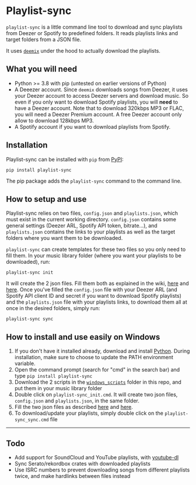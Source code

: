 # Playlist-sync

`playlist-sync` is a little command line tool to download and sync playlists from Deezer or Spotify to predefined folders. It reads playlists links and target folders from a JSON file.

It uses [`deemix`](https://pypi.org/project/deemix/) under the hood to actually download the playlists.

## What you will need
- Python >= 3.8 with pip (untested on earlier versions of Python)
- A Deeezer account. Since `deemix` downloads songs from Deezer, it uses your Deezer account to access Deezer servers and download music. So even if you only want to download Spotify playlists, you will **need** to have a Deezer account. Note that to download 320kbps MP3 or FLAC, you will need a Deezer Premium account. A free Deezer account only allow to download 128kbps MP3.
- A Spotify account if you want to download playlists from Spotify.

## Installation
Playlist-sync can be installed with `pip` from [PyPI](https://pypi.org/project/playlist-sync/):
```
pip install playlist-sync
```
The pip package adds the `playlist-sync` command to the command line.

## How to setup and use
Playlist-sync relies on two files, `config.json` and `playlists.json`, which must exist in the current working directory. `config.json` contains some general settings (Deezer ARL, Spotify API token, bitrate...), and `playlists.json` contains the links to your playlists as well as the target folders where you want them to be downloaded.

`playlist-sync` can create templates for these two files so you only need to fill them. In your music library folder (where you want your playlists to be downloaded), run:
```
playlist-sync init
```

It will create the 2 json files. Fill them both as explained in the wiki, [here](https://github.com/lilianmallardeau/playlist-sync/wiki/The-config.json-file) and [here](https://github.com/lilianmallardeau/playlist-sync/wiki/The-playlists.json-file).
Once you've filled the `config.json` file with your Deezer ARL (and Spotify API client ID and secret if you want to download Spotify playlists) and the `playlists.json` file with your playlists links, to download them all at once in the desired folders, simply run:
```
playlist-sync sync
```


## How to install and use easily on Windows
1. If you don't have it installed already, download and install [Python](https://www.python.org). During installation, make sure to choose to update the PATH environment variable.
2. Open the command prompt (search for "cmd" in the search bar) and type `pip install playlist-sync`
3. Download the 2 scripts in the [`windows_scripts`](https://github.com/lilianmallardeau/playlist-sync/tree/main/windows_scripts) folder in this repo, and put them in your music library folder
4. Double click on `playlist-sync_init.cmd`. It will create two json files, `config.json` and `playlists.json`, in the same folder.
5. Fill the two json files as described [here](https://github.com/lilianmallardeau/playlist-sync/wiki/The-config.json-file) and [here](https://github.com/lilianmallardeau/playlist-sync/wiki/The-playlists.json-file).
6. To download/update your playlists, simply double click on the `playlist-sync_sync.cmd` file


---


## Todo
- Add support for SoundCloud and YouTube playlists, with [youtube-dl](http://ytdl-org.github.io/youtube-dl/)
- Sync Serato/rekordbox crates with downloaded playlists
- Use ISRC numbers to prevent downloading songs from different playlists twice, and make hardlinks between files instead
